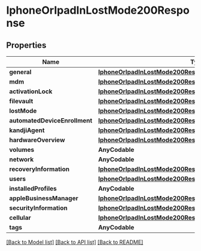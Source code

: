 # IphoneOrIpadInLostMode200Response

## Properties
Name | Type | Description | Notes
------------ | ------------- | ------------- | -------------
**general** | [**IphoneOrIpadInLostMode200ResponseGeneral**](IphoneOrIpadInLostMode200ResponseGeneral.md) |  | [optional] 
**mdm** | [**IphoneOrIpadInLostMode200ResponseMdm**](IphoneOrIpadInLostMode200ResponseMdm.md) |  | [optional] 
**activationLock** | [**IphoneOrIpadInLostMode200ResponseActivationLock**](IphoneOrIpadInLostMode200ResponseActivationLock.md) |  | [optional] 
**filevault** | [**IphoneOrIpadInLostMode200ResponseFilevault**](IphoneOrIpadInLostMode200ResponseFilevault.md) |  | [optional] 
**lostMode** | [**IphoneOrIpadInLostMode200ResponseLostMode**](IphoneOrIpadInLostMode200ResponseLostMode.md) |  | [optional] 
**automatedDeviceEnrollment** | [**IphoneOrIpadInLostMode200ResponseAutomatedDeviceEnrollment**](IphoneOrIpadInLostMode200ResponseAutomatedDeviceEnrollment.md) |  | [optional] 
**kandjiAgent** | [**IphoneOrIpadInLostMode200ResponseKandjiAgent**](IphoneOrIpadInLostMode200ResponseKandjiAgent.md) |  | [optional] 
**hardwareOverview** | [**IphoneOrIpadInLostMode200ResponseHardwareOverview**](IphoneOrIpadInLostMode200ResponseHardwareOverview.md) |  | [optional] 
**volumes** | **AnyCodable** |  | [optional] 
**network** | **AnyCodable** |  | [optional] 
**recoveryInformation** | [**IphoneOrIpadInLostMode200ResponseRecoveryInformation**](IphoneOrIpadInLostMode200ResponseRecoveryInformation.md) |  | [optional] 
**users** | [**IphoneOrIpadInLostMode200ResponseUsers**](IphoneOrIpadInLostMode200ResponseUsers.md) |  | [optional] 
**installedProfiles** | **AnyCodable** |  | [optional] 
**appleBusinessManager** | [**IphoneOrIpadInLostMode200ResponseAppleBusinessManager**](IphoneOrIpadInLostMode200ResponseAppleBusinessManager.md) |  | [optional] 
**securityInformation** | [**IphoneOrIpadInLostMode200ResponseSecurityInformation**](IphoneOrIpadInLostMode200ResponseSecurityInformation.md) |  | [optional] 
**cellular** | [**IphoneOrIpadInLostMode200ResponseCellular**](IphoneOrIpadInLostMode200ResponseCellular.md) |  | [optional] 
**tags** | **AnyCodable** |  | [optional] 

[[Back to Model list]](../README.md#documentation-for-models) [[Back to API list]](../README.md#documentation-for-api-endpoints) [[Back to README]](../README.md)


